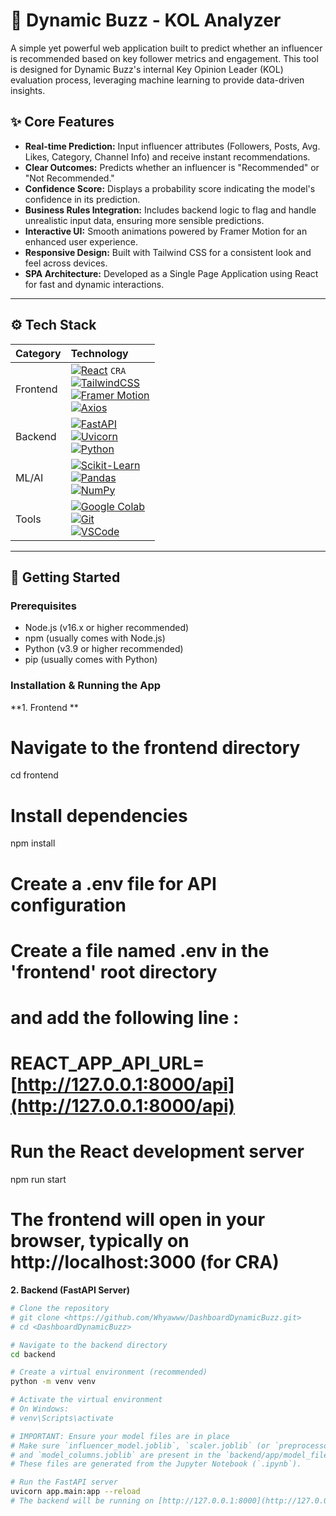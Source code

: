 # 🚀 Dynamic Buzz - KOL Analyzer

A simple yet powerful web application built to predict whether an influencer is recommended based on key follower metrics and engagement. This tool is designed for Dynamic Buzz's internal Key Opinion Leader (KOL) evaluation process, leveraging machine learning to provide data-driven insights.

## ✨ Core Features

-   **Real-time Prediction:** Input influencer attributes (Followers, Posts, Avg. Likes, Category, Channel Info) and receive instant recommendations.
-   **Clear Outcomes:** Predicts whether an influencer is "Recommended" or "Not Recommended."
-   **Confidence Score:** Displays a probability score indicating the model's confidence in its prediction.
-   **Business Rules Integration:** Includes backend logic to flag and handle unrealistic input data, ensuring more sensible predictions.
-   **Interactive UI:** Smooth animations powered by Framer Motion for an enhanced user experience.
-   **Responsive Design:** Built with Tailwind CSS for a consistent look and feel across devices.
-   **SPA Architecture:** Developed as a Single Page Application using React for fast and dynamic interactions.

---

## ⚙️ Tech Stack

| Category   | Technology                                                                                                                       |
| :--------- | :------------------------------------------------------------------------------------------------------------------------------- |
| Frontend   | [![React](https://img.shields.io/badge/-React-61DAFB?logo=react&logoColor=white&style=flat)](https://reactjs.org) `CRA` <br> [![TailwindCSS](https://img.shields.io/badge/-TailwindCSS-38B2AC?logo=tailwind-css&logoColor=white&style=flat)](https://tailwindcss.com) <br> [![Framer Motion](https://img.shields.io/badge/-Framer%20Motion-0055FF?logo=framer&logoColor=white&style=flat)](https://www.framer.com/motion/) <br> [![Axios](https://img.shields.io/badge/-Axios-5A29E4?logo=axios&logoColor=white&style=flat)](https://axios-http.com/) |
| Backend    | [![FastAPI](https://img.shields.io/badge/-FastAPI-009688?logo=fastapi&logoColor=white&style=flat)](https://fastapi.tiangolo.com) <br> [![Uvicorn](https://img.shields.io/badge/-Uvicorn-121212?logo=python&logoColor=white&style=flat)](https://www.uvicorn.org) <br> [![Python](https://img.shields.io/badge/-Python-3776AB?logo=python&logoColor=white&style=flat)](https://python.org) |
| ML/AI      | [![Scikit-Learn](https://img.shields.io/badge/-Scikit--Learn-F7931E?logo=scikit-learn&logoColor=white&style=flat)](https://scikit-learn.org) <br> [![Pandas](https://img.shields.io/badge/-Pandas-150458?logo=pandas&logoColor=white&style=flat)](https://pandas.pydata.org) <br> [![NumPy](https://img.shields.io/badge/-NumPy-013243?logo=numpy&logoColor=white&style=flat)](https://numpy.org/) |
| Tools      | [![Google Colab](https://img.shields.io/badge/-Google%20Colab-F9AB00?logo=google-colab&logoColor=white&style=flat)](https://colab.research.google.com) <br> [![Git](https://img.shields.io/badge/-Git-F05032?logo=git&logoColor=white&style=flat)](https://git-scm.com/) <br> [![VSCode](https://img.shields.io/badge/-VSCode-007ACC?logo=visual-studio-code&logoColor=white&style=flat)](https://code.visualstudio.com/) |

---

## 🔧 Getting Started

### Prerequisites

-   Node.js (v16.x or higher recommended)
-   npm (usually comes with Node.js)
-   Python (v3.9 or higher recommended)
-   pip (usually comes with Python)

### Installation & Running the App

**1. Frontend **

# Navigate to the frontend directory
cd frontend

# Install dependencies
npm install

# Create a .env file for API configuration
# Create a file named .env in the 'frontend' root directory
# and add the following line :
# REACT_APP_API_URL=[http://127.0.0.1:8000/api](http://127.0.0.1:8000/api)

# Run the React development server
npm run start
# The frontend will open in your browser, typically on http://localhost:3000 (for CRA)

**2. Backend (FastAPI Server)**

```bash
# Clone the repository
# git clone <https://github.com/Whyawww/DashboardDynamicBuzz.git>
# cd <DashboardDynamicBuzz>

# Navigate to the backend directory
cd backend

# Create a virtual environment (recommended)
python -m venv venv

# Activate the virtual environment
# On Windows:
# venv\Scripts\activate

# IMPORTANT: Ensure your model files are in place
# Make sure `influencer_model.joblib`, `scaler.joblib` (or `preprocessor.joblib`),
# and `model_columns.joblib` are present in the `backend/app/model_files/` directory.
# These files are generated from the Jupyter Notebook (`.ipynb`).

# Run the FastAPI server
uvicorn app.main:app --reload
# The backend will be running on [http://127.0.0.1:8000](http://127.0.0.1:8000)
